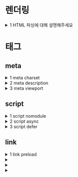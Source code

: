 # 렌더링

<details>
  <summary>1 HTML 파싱에 대해 설명해주세요</summary>

  ### 코드
  ```js
  ```
  ### 정답
  ```js
  ```
</details>

# 태그

## meta

<details>
  <summary>1 meta charset</summary>

  ### 코드
  ```js
  ```
  ### 정답
  ```html
  <meta charset="utf-8" />

  utf-8 인코딩 방식을 이용하여 바이트 스트림을 해석
  ```
</details>

<details>
  <summary>2 meta description</summary>

  ### 코드
  ```js
  ```
  ### 정답
  ```js
  ```
</details>

<details>
  <summary>3 meta viewport</summary>

  ### 코드
  ```js
  ```
  ### 정답
  ```js
  ```
</details>

## script

<details>
  <summary>1 script nomodule</summary>

  ### 코드
  ```js
  ```
  ### 정답
  ```html
  <script src="" nomodule></script>
  ```
</details>

<details>
  <summary>2 script async</summary>

  ### 코드
  ```js
  ```
  ### 정답
  ```html
  <script src="" async></script>

  html 파싱과 스크립트 파일 다운로드 동시에 진행 ->
  스크립트 파일 다운로드 완료시 html 파싱 일시 중지, 바로 스크립트 파일 실행 ->
  파일 실행 끝나면 html 파싱 재시작
  ```
</details>

<details>
  <summary>3 script defer</summary>

  ### 코드
  ```js
  ```
  ### 정답
  ```js
  ```
</details>

## link

<details>
  <summary>1 link preload</summary>

  ### 코드
  ```js
  ```
  ### 정답
  ```js
  <link rel="preload" as="font" href="" />
  ```
</details>

<details>
  <summary></summary>

  ### 코드
  ```js
  ```
  ### 정답
  ```js
  ```
</details>

<details>
  <summary></summary>

  ### 코드
  ```js
  ```
  ### 정답
  ```js
  ```
</details>

<details>
  <summary></summary>

  ### 코드
  ```js
  ```
  ### 정답
  ```js
  ```
</details>
